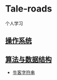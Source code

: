# Tale-roads
个人学习



## [操作系统](https://github.com/stormblinger-ai/Tale-roads/tree/main/%E6%93%8D%E4%BD%9C%E7%B3%BB%E7%BB%9F)



## [算法与数据结构](https://github.com/stormblinger-ai/Tale-roads/tree/main/%E7%AE%97%E6%B3%95%E4%B8%8E%E6%95%B0%E6%8D%AE%E7%BB%93%E6%9E%84)

- [牛客字符串](https://github.com/stormblinger-ai/Tale-roads/blob/main/%E7%AE%97%E6%B3%95%E4%B8%8E%E6%95%B0%E6%8D%AE%E7%BB%93%E6%9E%84/newcow%E5%AD%97%E7%AC%A6%E4%B8%B2.md)

  

  
